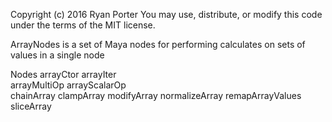 Copyright (c) 2016 Ryan Porter
You may use, distribute, or modify this code under the terms of the MIT license.

ArrayNodes is a set of Maya nodes for performing calculates on sets of values in a single node

Nodes
    arrayCtor
    arrayIter        
    arrayMultiOp
    arrayScalarOp        
    chainArray
    clampArray
    modifyArray
    normalizeArray
    remapArrayValues
    sliceArray